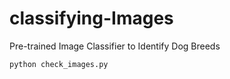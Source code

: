 # classifying-Images

Pre-trained Image Classifier to Identify Dog Breeds

``` python
python check_images.py
```
